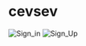 # cevsev

![Sign_in](https://user-images.githubusercontent.com/60198225/79050604-c9db7300-7c33-11ea-9da0-cc8dde81d0f4.PNG)
![Sign_Up](https://user-images.githubusercontent.com/60198225/79050605-cb0ca000-7c33-11ea-8f25-3810fb47e70e.PNG)
